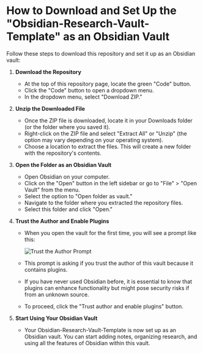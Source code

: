 # How to Download and Set Up the "Obsidian-Research-Vault-Template" as an Obsidian Vault

Follow these steps to download this repository and set it up as an Obsidian vault:

1. **Download the Repository**
   - At the top of this repository page, locate the green "Code" button.
   - Click the "Code" button to open a dropdown menu.
   - In the dropdown menu, select "Download ZIP."

2. **Unzip the Downloaded File**
   - Once the ZIP file is downloaded, locate it in your Downloads folder (or the folder where you saved it).
   - Right-click on the ZIP file and select "Extract All" or "Unzip" (the option may vary depending on your operating system).
   - Choose a location to extract the files. This will create a new folder with the repository's contents.

3. **Open the Folder as an Obsidian Vault**
   - Open Obsidian on your computer.
   - Click on the "Open" button in the left sidebar or go to "File" > "Open Vault" from the menu.
   - Select the option to "Open folder as vault."
   - Navigate to the folder where you extracted the repository files.
   - Select this folder and click "Open."

4. **Trust the Author and Enable Plugins**
   - When you open the vault for the first time, you will see a prompt like this:

     ![Trust the Author Prompt](./path/to/your/image.png)

   - This prompt is asking if you trust the author of this vault because it contains plugins.
   - If you have never used Obsidian before, it is essential to know that plugins can enhance functionality but might pose security risks if from an unknown source.
   - To proceed, click the "Trust author and enable plugins" button.

5. **Start Using Your Obsidian Vault**
   - Your Obsidian-Research-Vault-Template is now set up as an Obsidian vault. You can start adding notes, organizing research, and using all the features of Obsidian within this vault.
